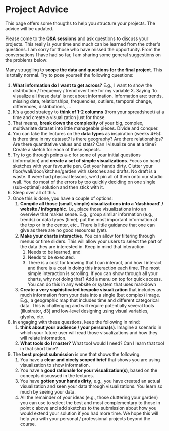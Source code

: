# Project Advice

This page offers some thougths to help you structure your projects. The advice will be updated.

Please come to the **Q&A sessions** and ask questions to discuss your projects. This really is your time and much can be learned from the other's questions. I am sorry for those who have missed the opportunity. From the conversations I have had so far, I am sharing some general suggestions on the problems below:

Many struggling to **scope the data and questions for the final project**. This is totally normal. Try to pose yourself the following questions: 

1. **What information do I want to get across?** E.g., I want to show the distribution / frequency / trend over time for my variable X. Saying 'to visualize all these data' is not about information. Information are: trends, missing data, relationships, frequencies, outliers, temporal change, differences, distributions, ... 
1. It's a good strategy to **think of 1-2 columns** (from your spreadsheet) at a time and create a visualization just for those. 
1. That means, **break down the complexity** of your big, complex, multivariate dataset into little manageable pieces. Divide and conquer.
1. You can take the lectures on the **data types** as inspiration (weeks 4+5): is there time in my dataset? Is there geography? Are there relationships? Are there quantitative values and stats? Can I visualize one at a time? Create a sketch for each of these aspects. 
1. Try to go through points a-c for some of your initial questions (information) and **create a set of simple visualizations**. Focus on hand sketches with your favourite pen. Get your hands dirty. Clutter your floor/wall/door/kitchen/garden with sketches and drafts. No draft is a waste. If were had physical lessons, we'd pin all of them onto our studio wall. You do most of the errors by too quickly deciding on one single (sub-optimal) solution and then stick with it. 
1. Sleep over all of this.
1. Once this is done, you have a couple of options: 
   1. **Compile all those (small, simple) visualizations into a 'dashboard' / website / infographic.** I.e., place those visualizations into an overview that makes sense. E.g., group similar information (e.g., trends) or data types (time); put the most important information at the top or in the center, etc.. There is little guidance that one can give as there are no good resources (yet). 
   1. **Make your charts interactive**. You can allow for filtering through menus or time sliders. This will allow your users to select the part of the data they are interested in. Keep in mind that interaction
      1. Needs to be learned, and 
      1. Needs to be executed. 
      1. There is a cost for knowing that I can interact, and how I interact and there is a cost in doing this interaction each time. The most simple interaction is scrolling. If you can show through all your charts, why not doing that? Add a menu on top for quick access. You can do this in any website or system that uses markdown
   1. **Create a very sophisticated bespoke visualization** that includes as much information from your data into a single (but complex) image. E.g., a geographic map that includes time and different categorical data. This is challenging and will require potentially several tools (illustrator, d3) and low-level designing using visual variables, glyphs, etc.
1. In engaging with these questions, keep the following in mind: 
   1. **think about your audience / your persona(s)**. Imagine a scenario in which your future user will read those visualizations and how they will relate information. 
   1. **What tools do I master?** What tool would I need? Can I learn that tool in that short time? 
1. The **best project submission** is one that shows the following: 
   1. You have a **clear and nicely scoped brief** that shows you are using visualization to show information. 
   1. You have a **good rationale for your visualization(s)**, based on the concepts discussed in the lectures. 
   1. You have **gotten your hands dirty**, e.g., you have created an actual visualization and seen your data through visualizations. You learn so much by seeing your data. 
   1. All the remainder of your ideas (e.g., those cluttering your garden) you can use to select the best and most complementary to those in point c above and add sketches to the submission about how you would extend your solution if you had more time. We hope this will help you with your personal / professional projects beyond the course. 

